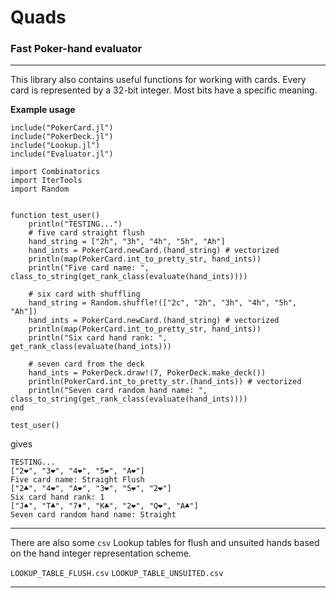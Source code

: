 # Quads
### Fast Poker-hand evaluator

---------------

This library also contains useful functions for working with cards.
Every card is represented by a 32-bit integer. Most bits have a specific meaning.

**Example usage**

```
include("PokerCard.jl")
include("PokerDeck.jl")
include("Lookup.jl")
include("Evaluator.jl")

import Combinatorics
import IterTools
import Random


function test_user()
    println("TESTING...")
    # five card straight flush
    hand_string = ["2h", "3h", "4h", "5h", "Ah"]
    hand_ints = PokerCard.newCard.(hand_string) # vectorized
    println(map(PokerCard.int_to_pretty_str, hand_ints))
    println("Five card name: ", class_to_string(get_rank_class(evaluate(hand_ints))))

    # six card with shuffling
    hand_string = Random.shuffle!(["2c", "2h", "3h", "4h", "5h", "Ah"])
    hand_ints = PokerCard.newCard.(hand_string) # vectorized
    println(map(PokerCard.int_to_pretty_str, hand_ints))
    println("Six card hand rank: ", get_rank_class(evaluate(hand_ints)))

    # seven card from the deck
    hand_ints = PokerDeck.draw!(7, PokerDeck.make_deck())
    println(PokerCard.int_to_pretty_str.(hand_ints)) # vectorized
    println("Seven card random hand name: ", class_to_string(get_rank_class(evaluate(hand_ints))))
end

test_user()
```

gives

```
TESTING...
["2❤", "3❤", "4❤", "5❤", "A❤"]
Five card name: Straight Flush
["2♣", "4❤", "A❤", "3❤", "5❤", "2❤"]
Six card hand rank: 1
["J♠", "T♣", "7♦", "K♣", "2❤", "Q❤", "A♣"]
Seven card random hand name: Straight
```


-------

There are also some `csv` Lookup tables for flush and unsuited hands based on the hand integer representation scheme.

`LOOKUP_TABLE_FLUSH.csv`
`LOOKUP_TABLE_UNSUITED.csv`


--------------

